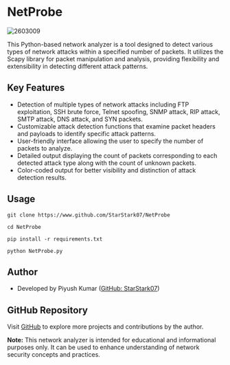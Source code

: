 # NetProbe

![2603009](https://github.com/StarStark07/NetProbe/assets/112632845/a71b3459-e68e-4f06-8733-3ae266e0e127)



This Python-based network analyzer is a tool designed to detect various types of network attacks within a specified number of packets. It utilizes the Scapy library for packet manipulation and analysis, providing flexibility and extensibility in detecting different attack patterns.

## Key Features

- Detection of multiple types of network attacks including FTP exploitation, SSH brute force, Telnet spoofing, SNMP attack, RIP attack, SMTP attack, DNS attack, and SYN packets.
- Customizable attack detection functions that examine packet headers and payloads to identify specific attack patterns.
- User-friendly interface allowing the user to specify the number of packets to analyze.
- Detailed output displaying the count of packets corresponding to each detected attack type along with the count of unknown packets.
- Color-coded output for better visibility and distinction of attack detection results.

## Usage

```
git clone https://www.github.com/StarStark07/NetProbe
```
```
cd NetProbe
```
```
pip install -r requirements.txt
```
```
python NetProbe.py
```

## Author

- Developed by Piyush Kumar ([GitHub: StarStark07](https://github.com/StarStark07))

## GitHub Repository

Visit [GitHub](https://github.com/StarStark07) to explore more projects and contributions by the author.

**Note:** This network analyzer is intended for educational and informational purposes only. It can be used to enhance understanding of network security concepts and practices.
